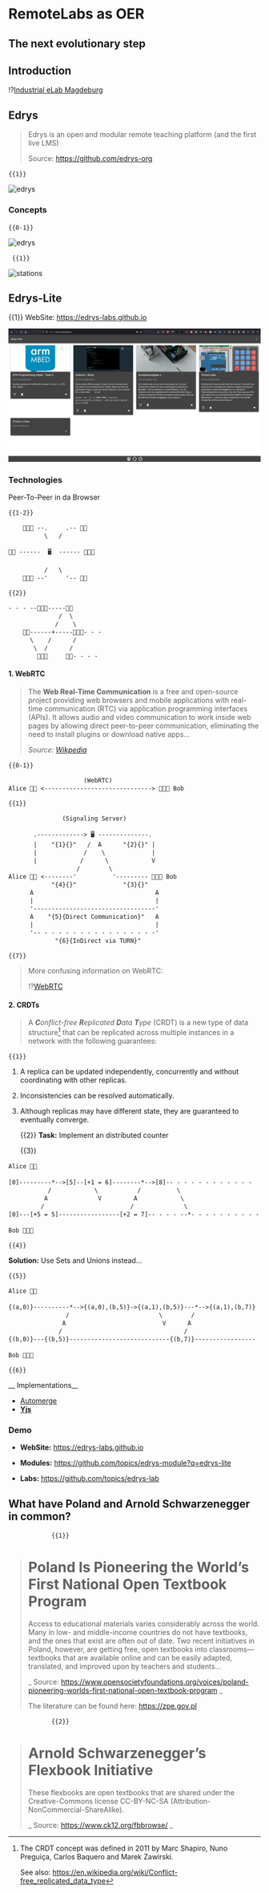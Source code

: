 <!--
author:   Andre Dietrich; Sebastian Zug

email:    LiaScript@web.de

version:  0.0.1

language: en

narrator: US English Female

comment:  Try to write a short comment about
          your course, multiline is also okay.

-->

# RemoteLabs as OER

The next evolutionary step
---------------------------

## Introduction

!?[Industrial eLab Magdeburg](https://www.youtube.com/watch?v=bICfKRyKTwE)

## Edrys

> Edrys is an open and modular remote teaching platform (and the first live LMS)
>
> Source: https://github.com/edrys-org

    {{1}}
![edrys](https://raw.githubusercontent.com/edrys-org/edrys/main/docs/index/screen-settings.png)

### Concepts

    {{0-1}}
![edrys](https://raw.githubusercontent.com/edrys-org/edrys/main/docs/stations/structure.png)

     {{1}}
![stations](https://raw.githubusercontent.com/edrys-org/edrys/main/docs/stations/arduino-lab.png)

## Edrys-Lite

{{1}} WebSite: https://edrys-labs.github.io

![edrys](https://raw.githubusercontent.com/edrys-labs/edrys-Lite/main/img/overview.png)

### Technologies

Peer-To-Peer in da Browser

    {{1-2}}
``` ascii    __Fig:__ Classic Client & Server Applications
    👨🏾‍💻 --.     .-- 👩‍💻
          \   /

👩‍💻 ------  🖥️  ------ 👨🏾‍💻

          /   \
    👨🏾‍💻 --'     '-- 👩‍💻
```

    {{2}}
``` ascii    __Fig:__ Peer^2^Peer- or Mesh-Networks
- - - --👨🏾‍💻-----👩‍💻
              /  \
             /    \
    👩‍💻------+-----👨🏾‍💻- - -
      \    /      /
       \  /      /
        👨🏾‍💻     👩‍💻- - - -
```

#### 1. WebRTC

> The __Web Real-Time Communication__ is a free and open-source project providing web browsers and mobile applications with real-time communication (RTC) via application programming interfaces (APIs).
> It allows audio and video communication to work inside web pages by allowing direct peer-to-peer communication, eliminating the need to install plugins or download native apps...
>
> _Source: [Wikpedia](https://en.wikipedia.org/wiki/WebRTC)_

    {{0-1}}
``` ascii
                     (WebRTC)
Alice 👩‍💻 <------------------------------> 👨🏾‍💻 Bob
```

    {{1}}
``` ascii
               (Signaling Server)

       .-------------> 🖥️ --------------.
       |    "{1}{}"   /  A      "{2}{}" |
       |             /    \             |
       |            /      \            V
                   /        \
Alice 👩‍💻 <--------'          '--------- 👨🏾‍💻 Bob
            "{4}{}"             "{3}{}"
      A                                  A
      |                                  |
      '----------------------------------'
      A    "{5}{Direct Communication}"   A
      |                                  |
      '-- - - - - - - - - - - - - - - - -'
             "{6}{InDirect via TURN}"
```

    {{7}}
> More confusing information on WebRTC:
>
> !?[WebRTC](https://www.youtube.com/watch?v=7cbD-hFkzY0&autoplay=1&start=412)


#### 2. CRDTs

> A _**C**onflict-free **R**eplicated **D**ata **T**ype_ (CRDT) is a new type of data structure[^1] that can be replicated across multiple instances in a network with the following guarantees:

    {{1}}
1. A replica can be updated independently, concurrently and without coordinating with other replicas.
2. Inconsistencies can be resolved automatically.
3. Although replicas may have different state, they are guaranteed to eventually converge.

    {{2}}
__Task:__ Implement an distributed counter

    {{3}}
``` ascii
Alice 👩‍💻

[0]---------*-->[5]--[+1 = 6]--------*-->[8]-- - - - - - - - - - - - 
           /            \           /          \
          A              V         A            \
         /                        /              \
[0]---[+5 = 5]-----------------[+2 = 7]-- - - - --*- - - - - - - - - -

Bob 👨🏾‍💻
```

    {{4}}
__Solution:__ Use Sets and Unions instead... 

    {{5}}
``` ascii
Alice 👩‍💻

{(a,0)}----------*-->{(a,0),(b,5)}->{(a,1),(b,5)}---*-->{(a,1),(b,7)}
                /                         \        /   
               A                           V      A   
              /                                  /
{(b,0)}---{(b,5)}----------------------------{(b,7)}-----------------

Bob 👨🏾‍💻
```

    {{6}}
<section>

__ Implementations__

- [Automerge](https://automerge.org)
- [__Yjs__](https://docs.yjs.dev)

</section>


[^1]: The CRDT concept was defined in 2011 by Marc Shapiro, Nuno Preguiça, Carlos Baquero and Marek Zawirski.

      See also: https://en.wikipedia.org/wiki/Conflict-free_replicated_data_type

### Demo

- __WebSite:__ https://edrys-labs.github.io

- __Modules:__ https://github.com/topics/edrys-module?q=edrys-lite

- __Labs:__ https://github.com/topics/edrys-lab


## What have Poland and Arnold Schwarzenegger in common?

                {{1}}
<!-- style="border: 1px solid black" -->
> # Poland Is Pioneering the World’s First National Open Textbook Program
>
> Access to educational materials varies considerably across the world. Many in low- and middle-income countries do not have textbooks, and the ones that exist are often out of date. Two recent initiatives in Poland, however, are getting free, open textbooks into classrooms—textbooks that are available online and can be easily adapted, translated, and improved upon by teachers and students...
>
> _ Source: https://www.opensocietyfoundations.org/voices/poland-pioneering-worlds-first-national-open-textbook-program _
>
> The literature can be found here: https://zpe.gov.pl

                {{2}}
<!-- style="border: 1px solid black" -->
> # Arnold Schwarzenegger’s Flexbook Initiative
>
> These flexbooks are open textbooks that are shared under the Creative-Commons license CC-BY-NC-SA (Attribution-NonCommercial-ShareAlike).
>
> _ Source: https://www.ck12.org/fbbrowse/ _

